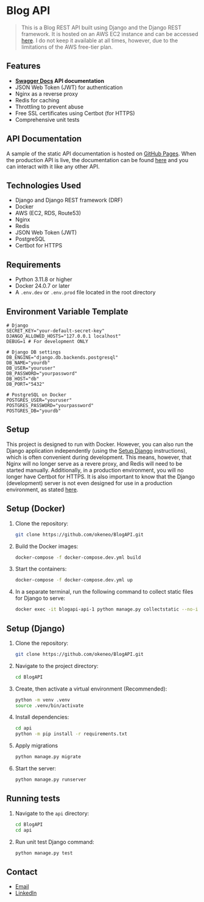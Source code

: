 # Blog API

> This is a Blog REST API built using Django and the Django REST framework. It is hosted on an AWS EC2 instance and can be accessed [here](https://tegaokene.com/api/swagger). I do not keep it available at all times, however, due to the limitations of the AWS free-tier plan.


## Features

- **[Swagger Docs](https://okeneo.github.io/BlogAPI/) API documentation**
- JSON Web Token (JWT) for authentication
- Nginx as a reverse proxy
- Redis for caching
- Throttling to prevent abuse
- Free SSL certificates using Certbot (for HTTPS)
- Comprehensive unit tests


## API Documentation

A sample of the static API documentation is hosted on [GitHub Pages](https://okeneo.github.io/BlogAPI/). When the production API is live, the documentation can be found [here](https://tegaokene.com/api/swagger) and you can interact with it like any other API.


## Technologies Used

- Django and Django REST framework (DRF)
- Docker
- AWS (EC2, RDS, Route53)
- Nginx
- Redis
- JSON Web Token (JWT)
- PostgreSQL
- Certbot for HTTPS


## Requirements
- Python 3.11.8 or higher
- Docker 24.0.7 or later
- A `.env.dev` or `.env.prod` file located in the root directory


## Environment Variable Template

```
# Django
SECRET_KEY="your-default-secret-key"
DJANGO_ALLOWED_HOSTS="127.0.0.1 localhost"
DEBUG=1 # For development ONLY

# Django DB settings
DB_ENGINE="django.db.backends.postgresql"
DB_NAME="yourdb"
DB_USER="youruser"
DB_PASSWORD="yourpassword"
DB_HOST="db"
DB_PORT="5432"

# PostgreSQL on Docker
POSTGRES_USER="youruser"
POSTGRES_PASSWORD="yourpassword"
POSTGRES_DB="yourdb"
```

## Setup

This project is designed to run with Docker. However, you can also run the Django application independently (using the [Setup Django](#setup-django) instructions), which is often convenient during development. This means, however, that Nginx will no longer serve as a revere proxy, and Redis will need to be started manually. Additionally, in a production environment, you will no longer have Certbot for HTTPS. It is also important to know that the Django (development) server is not even designed for use in a production environment, as stated [here](https://docs.djangoproject.com/en/5.1/ref/django-admin/#runserver).


## Setup (Docker)

1. Clone the repository:

   ```bash
   git clone https://github.com/okeneo/BlogAPI.git
   ```

2. Build the Docker images:

   ```bash
   docker-compose -f docker-compose.dev.yml build
   ```

3. Start the containers:

   ```bash
   docker-compose -f docker-compose.dev.yml up
   ```

4. In a separate terminal, run the following command to collect static files for Django to serve:

   ```bash
   docker exec -it blogapi-api-1 python manage.py collectstatic --no-input
   ```

## Setup (Django)

1. Clone the repository:

   ```bash
   git clone https://github.com/okeneo/BlogAPI.git
   ```

2. Navigate to the project directory:

    ```bash
    cd BlogAPI
    ```

3. Create, then activate a virtual environment (Recommended):

    ```bash
    python -m venv .venv
    source .venv/bin/activate
    ```

4. Install dependencies:

    ```bash
    cd api
    python -m pip install -r requirements.txt
    ```

5. Apply migrations

    ```bash
    python manage.py migrate
    ```

6. Start the server:

    ```bash
    python manage.py runserver
    ```

## Running tests

1. Navigate to the `api` directory:

    ```bash
    cd BlogAPI
    cd api
    ```

2. Run unit test Django command:

    ```bash
    python manage.py test
    ```


## Contact
- [Email](okenetega@gmail.com)
- [LinkedIn](https://www.linkedin.com/in/tega-okene/)

